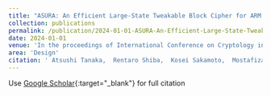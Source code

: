 ```yaml
---
title: "ASURA: An Efficient Large-State Tweakable Block Cipher for ARM Environment"
collection: publications
permalink: /publication/2024-01-01-ASURA-An-Efficient-Large-State-Tweakable-Block-Cipher-for-ARM-Environment
date: 2024-01-01
venue: 'In the proceedings of International Conference on Cryptology in India'
area: 'Design'
citation: ' Atsushi Tanaka,  Rentaro Shiba,  Kosei Sakamoto,  Mostafizar Rahman,  Takuro Shiraya,  Takanori Isobe, &quot;ASURA: An Efficient Large-State Tweakable Block Cipher for ARM Environment.&quot; In the proceedings of International Conference on Cryptology in India, 2024.'
---
```

Use [Google Scholar](https://scholar.google.com/scholar?q=ASURA:+An+Efficient+Large+State+Tweakable+Block+Cipher+for+ARM+Environment){:target="_blank"} for full citation